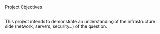 Project Objectives<br><br>

This project intends to demonstrate an understanding of the infrastructure side (network, servers, security…) of the question.

